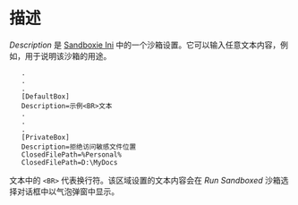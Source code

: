 # 描述

_Description_ 是 [Sandboxie Ini](SandboxieIni.md) 中的一个沙箱设置。它可以输入任意文本内容，例如，用于说明该沙箱的用途。

```
   .
   .
   .
   [DefaultBox]
   Description=示例<BR>文本
   .
   .
   .
   [PrivateBox]
   Description=拒绝访问敏感文件位置
   ClosedFilePath=%Personal%
   ClosedFilePath=D:\MyDocs
```

文本中的 `<BR>` 代表换行符。该区域设置的文本内容会在 _Run Sandboxed_ 沙箱选择对话框中以气泡弹窗中显示。